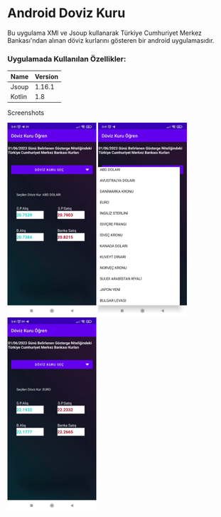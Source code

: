 # Android Doviz Kuru
<p> 
Bu uygulama XMl ve Jsoup kullanarak Türkiye Cumhuriyet Merkez Bankası'ndan alınan döviz kurlarını gösteren bir android uygulamasıdır.
              
### Uygulamada Kullanılan Özellikler:
                    
Name  | Version
------------- | -------------
Jsoup  | 1.16.1
Kotlin  | 1.8
</p>
Screenshots
<p>
<a href="https://github.com/BunyaminKiremit/android_doviz_kuru_app/blob/main/images/1.jpeg" target="_blank">
<img src="https://github.com/BunyaminKiremit/android_doviz_kuru_app/blob/main/images/1.jpeg" width="200" style="max-width:100%;"></a>
<a href="https://github.com/BunyaminKiremit/android_doviz_kuru_app/blob/main/images/2.jpeg" target="_blank">
<img src="https://github.com/BunyaminKiremit/android_doviz_kuru_app/blob/main/images/2.jpeg" width="200" style="max-width:100%;"></a>
<a href="https://github.com/BunyaminKiremit/android_doviz_kuru_app/blob/main/images/3.jpeg" target="_blank">
<img src="https://github.com/BunyaminKiremit/android_doviz_kuru_app/blob/main/images/3.jpeg" width="200" style="max-width:100%;"></a>
